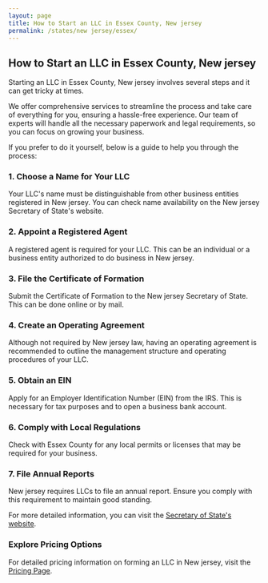 ```yaml
---
layout: page
title: How to Start an LLC in Essex County, New jersey
permalink: /states/new jersey/essex/
---
```


<h2>How to Start an LLC in Essex County, New jersey</h2>

<p>Starting an LLC in Essex County, New jersey involves several steps and it can get tricky at times.</p>

<p>We offer comprehensive services to streamline the process and take care of everything for you, ensuring a hassle-free experience. Our team of experts will handle all the necessary paperwork and legal requirements, so you can focus on growing your business.</p>

<p>If you prefer to do it yourself, below is a guide to help you through the process:</p>

<h3>1. Choose a Name for Your LLC</h3>
<p>Your LLC's name must be distinguishable from other business entities registered in New jersey. You can check name availability on the New jersey Secretary of State's website.</p>

<h3>2. Appoint a Registered Agent</h3>
<p>A registered agent is required for your LLC. This can be an individual or a business entity authorized to do business in New jersey.</p>

<h3>3. File the Certificate of Formation</h3>
<p>Submit the Certificate of Formation to the New jersey Secretary of State. This can be done online or by mail.</p>

<h3>4. Create an Operating Agreement</h3>
<p>Although not required by New jersey law, having an operating agreement is recommended to outline the management structure and operating procedures of your LLC.</p>

<h3>5. Obtain an EIN</h3>
<p>Apply for an Employer Identification Number (EIN) from the IRS. This is necessary for tax purposes and to open a business bank account.</p>

<h3>6. Comply with Local Regulations</h3>
<p>Check with Essex County for any local permits or licenses that may be required for your business.</p>

<h3>7. File Annual Reports</h3>
<p>New jersey requires LLCs to file an annual report. Ensure you comply with this requirement to maintain good standing.</p>

<p>For more detailed information, you can visit the <a href="https://www.sos.new jersey.gov/">Secretary of State's website</a>.</p>

<h3>Explore Pricing Options</h3>
<p>For detailed pricing information on forming an LLC in New jersey, visit the <a href="{ '/new-pricing/' | relative_url }">Pricing Page</a>.</p>
